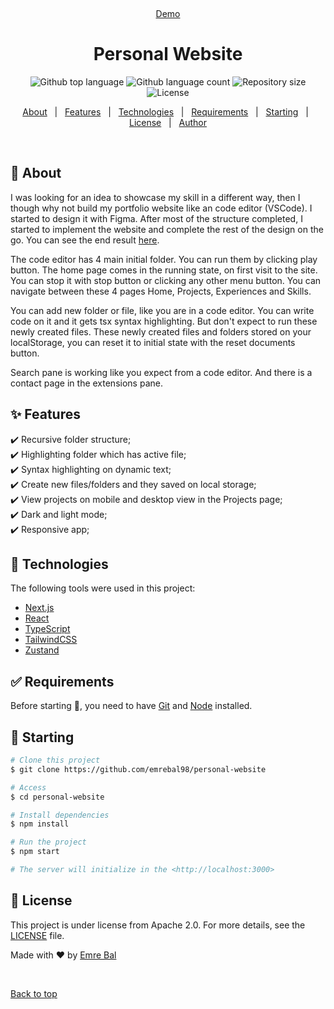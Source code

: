 <div align="center" id="top">

&#xa0;

<a href="https://emrebal.com">Demo</a>

</div>

<h1 align="center">Personal Website</h1>

<p align="center">
  <img alt="Github top language" src="https://img.shields.io/github/languages/top/emrebal98/personal-website?color=56BEB8">

  <img alt="Github language count" src="https://img.shields.io/github/languages/count/emrebal98/personal-website?color=56BEB8">

  <img alt="Repository size" src="https://img.shields.io/github/repo-size/emrebal98/personal-website?color=56BEB8">

  <img alt="License" src="https://img.shields.io/github/license/emrebal98/personal-website?color=56BEB8">
</p>

<p align="center">
  <a href="#dart-about">About</a> &#xa0; | &#xa0; 
  <a href="#sparkles-features">Features</a> &#xa0; | &#xa0;
  <a href="#rocket-technologies">Technologies</a> &#xa0; | &#xa0;
  <a href="#white_check_mark-requirements">Requirements</a> &#xa0; | &#xa0;
  <a href="#checkered_flag-starting">Starting</a> &#xa0; | &#xa0;
  <a href="#memo-license">License</a> &#xa0; | &#xa0;
  <a href="https://github.com/emrebal98" target="_blank">Author</a>
</p>

<br>

## :dart: About

I was looking for an idea to showcase my skill in a different way, then I though why not build my portfolio website like an code editor (VSCode). I started to design it with Figma. After most of the structure completed, I started to implement the website and complete the rest of the design on the go. You can see the end result [here](https://emrebal.com).

The code editor has 4 main initial folder. You can run them by clicking play button. The home page comes in the running state, on first visit to the site. You can stop it with stop button or clicking any other menu button. You can navigate between these 4 pages Home, Projects, Experiences and Skills.

You can add new folder or file, like you are in a code editor. You can write code on it and it gets tsx syntax highlighting. But don't expect to run these newly created files. These newly created files and folders stored on your localStorage, you can reset it to initial state with the reset documents button.

Search pane is working like you expect from a code editor. And there is a contact page in the extensions pane.

## :sparkles: Features

:heavy_check_mark: Recursive folder structure;\
:heavy_check_mark: Highlighting folder which has active file;\
:heavy_check_mark: Syntax highlighting on dynamic text;\
:heavy_check_mark: Create new files/folders and they saved on local storage;\
:heavy_check_mark: View projects on mobile and desktop view in the Projects page;\
:heavy_check_mark: Dark and light mode;\
:heavy_check_mark: Responsive app;

## :rocket: Technologies

The following tools were used in this project:

- [Next.js](https://nextjs.org/)
- [React](https://reactjs.org/)
- [TypeScript](https://www.typescriptlang.org/)
- [TailwindCSS](https://tailwindcss.com/)
- [Zustand](https://docs.pmnd.rs/zustand/getting-started/introduction)

## :white_check_mark: Requirements

Before starting :checkered_flag:, you need to have [Git](https://git-scm.com) and [Node](https://nodejs.org/en/) installed.

## :checkered_flag: Starting

```bash
# Clone this project
$ git clone https://github.com/emrebal98/personal-website

# Access
$ cd personal-website

# Install dependencies
$ npm install

# Run the project
$ npm start

# The server will initialize in the <http://localhost:3000>
```

## :memo: License

This project is under license from Apache 2.0. For more details, see the [LICENSE](LICENSE.md) file.

Made with :heart: by <a href="https://github.com/emrebal98" target="_blank">Emre Bal</a>

&#xa0;

<a href="#top">Back to top</a>
